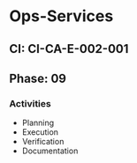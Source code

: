 # Ops-Services

## CI: CI-CA-E-002-001
## Phase: 09

### Activities
- Planning
- Execution
- Verification
- Documentation

